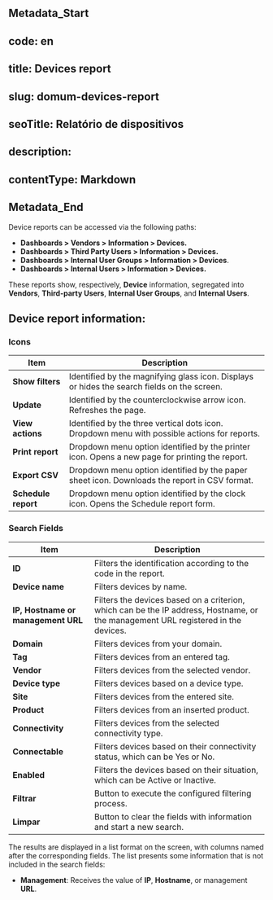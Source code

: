 ## Metadata_Start 
## code: en
## title: Devices report 
## slug: domum-devices-report 
## seoTitle: Relatório de dispositivos 
## description:  
## contentType: Markdown 
## Metadata_End
Device reports can be accessed via the following paths:

- **Dashboards > Vendors > Information > Devices.**
- **Dashboards > Third Party Users > Information > Devices.**
- **Dashboards > Internal User Groups > Information > Devices**.
- **Dashboards > Internal Users > Information > Devices.**

These reports show, respectively, **Device** information, segregated into **Vendors**, **Third-party Users**, **Internal User Groups**, and **Internal Users**.

## Device report information:

### Icons

| Item          | Description                                                          |
| ------------- | -------------------------------------------------------------------- |
| **Show filters**  | Identified by the magnifying glass icon. Displays or hides the search fields on the screen. |
| **Update**        | Identified by the counterclockwise arrow icon. Refreshes the page.    |
| **View actions**  | Identified by the three vertical dots icon. Dropdown menu with possible actions for reports. |
| **Print report**  | Dropdown menu option identified by the printer icon. Opens a new page for printing the report. |
| **Export CSV**    | Dropdown menu option identified by the paper sheet icon. Downloads the report in CSV format. |
| **Schedule report**| Dropdown menu option identified by the clock icon. Opens the Schedule report form. |

### Search Fields

| Item                        | Description                                                             |
| --------------------------- | ------------------------------------------------------------------------|
| **ID**                          | Filters the identification according to the code in the report.        |
| **Device name**                 | Filters devices by name.                                               |
| **IP, Hostname or management URL** | Filters the devices based on a criterion, which can be the IP address, Hostname, or the management URL registered in the devices. |
| **Domain**                      | Filters devices from your domain.                                       |
| **Tag**                         | Filters devices from an entered tag.                                    |
| **Vendor**                      | Filters devices from the selected vendor.                               |
| **Device type**                 | Filters devices based on a device type.                                 |
| **Site**                        | Filters devices from the entered site.                                  |
| **Product**                     | Filters devices from an inserted product.                               |
| **Connectivity**                | Filters devices from the selected connectivity type.                    |
| **Connectable**                 | Filters devices based on their connectivity status, which can be Yes or No. |
| **Enabled**                     | Filters the devices based on their situation, which can be Active or Inactive. |
| **Filtrar**                     | Button to execute the configured filtering process.                     |
| **Limpar**                      | Button to clear the fields with information and start a new search.     |

The results are displayed in a list format on the screen, with columns named after the corresponding fields. The list presents some information that is not included in the search fields:

- **Management**: Receives the value of **IP**, **Hostname**, or management **URL**.
